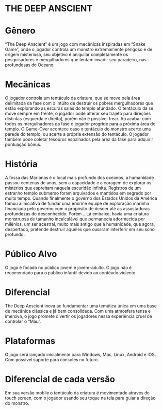 # THE DEEP ANSCIENT #

# Gênero #
“The Deep Anscient” é um jogo com mecânicas inspiradas em “Snake Game”, onde o jogador controla um monstro extremamente perigoso e de origem misteriosa, seu objetivo é aniquilar completamente os pesquisadores e mergulhadores que tentam invadir seu paradeiro, nas profundesas do Oceano.

# Mecânicas # 
O jogador controla um tentáculo da criatura, que se move pela área delimitada da fase com o intúito de destruir os pobres mergulhadores que estão explorando as escuras salas do templo afundado. O tentáculo da se move sempre em frente, o jogador pode alterar seu trajeto para direções distintas (esquerda e direita), porém não é possível frear. Ao acabar com todos os mergulhadores da fase o jogador progride para a próxima área do templo. O Game-Over acontece caso o tentáculo do monstro acerte uma parede do templo, ou acerte a própria extensão do tentáculo. O jogador também pode coletar tesouros espalhados pela área da fase para adquirir pontuação bônus.

# História #
A fossa das Marianas é o local mais profundo dos oceanos, a humanidade passou centenas de anos, sem a capacidade e a coragem de explorar os mistérios que espreitam naquela escuridão infinita.
Registros de um estranho templo submerso foram arquivados e mantidos em segredo por muito tempo.
Quando finalmente o governo dos Estados Unidos da América tomou a iniciativa de fundar uma enorme equipe de exploração marinha financiada pelo governo com o propósito de descer até as assustadoras profundezas do desconhecido. 
Porém... Lá embaixo, havia uma criatura monstruosa de tamanho incalculável que permanecia adormecida por milênios, um ser acestral, muito mais antigo que a humanidade, que agora, despertado, pretende destruir aqueles que ousaram interferir em seu sono profundo.

# Público Alvo #
O jogo é focado no público jovem e jovem-adulto. O jogo não é recomendado para o público infantil devido ao contéudo violento.


# Diferencial #
The Deep Anscient inova ao fundamentar uma temática única em uma base de mecânica clássica e já bem consolidada. Com uma atmosfera tensa e imersiva, o jogo promete divertir os jogadores nessa experiência cruel de controlar o “Mau”.

# Plataformas #
O jogo será lançado inicialmente para Windows, Mac, Linux, Android e IOS. Com possível suporte para consoles no futuro. 

# Diferencial de cada versão #
Em sua versão mobile o tentáculo da criatura é movimentado através do touch screen, com o jogador usando seu toque na tela para guiar a direção do monstro.

